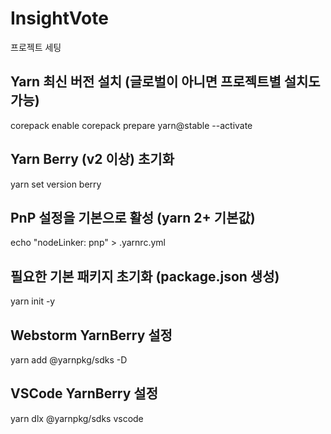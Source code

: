 # InsightVote

프로젝트 세팅

## Yarn 최신 버전 설치 (글로벌이 아니면 프로젝트별 설치도 가능)
corepack enable
corepack prepare yarn@stable --activate

## Yarn Berry (v2 이상) 초기화
yarn set version berry

## PnP 설정을 기본으로 활성 (yarn 2+ 기본값)
echo "nodeLinker: pnp" > .yarnrc.yml

## 필요한 기본 패키지 초기화 (package.json 생성)
yarn init -y

## Webstorm YarnBerry 설정
yarn add @yarnpkg/sdks -D
## VSCode YarnBerry 설정
yarn dlx @yarnpkg/sdks vscode
